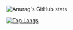 ![Anurag's GitHub stats](https://github-readme-stats.vercel.app/api?username=patrickperez527&show_icons=true&theme=radical)

[![Top Langs](https://github-readme-stats.vercel.app/api/top-langs/?username=patrickperez527&layout=compact)](https://github.com/patrickperez527/github-readme-stats)


